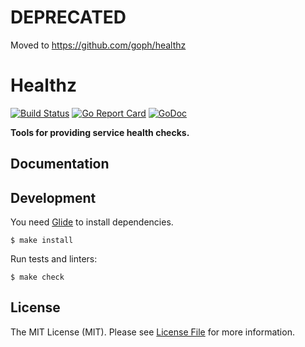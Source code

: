 # DEPRECATED

Moved to https://github.com/goph/healthz


# Healthz

[![Build Status](https://img.shields.io/travis/sagikazarmark/healthz.svg?style=flat-square)](https://travis-ci.org/sagikazarmark/healthz)
[![Go Report Card](https://goreportcard.com/badge/github.com/sagikazarmark/healthz?style=flat-square)](https://goreportcard.com/report/github.com/sagikazarmark/healthz)
[![GoDoc](http://img.shields.io/badge/godoc-reference-5272B4.svg?style=flat-square)](https://godoc.org/github.com/sagikazarmark/healthz)

**Tools for providing service health checks.**


## Documentation


## Development

You need [Glide](http://glide.sh/) to install dependencies.

`$ make install`

Run tests and linters:

`$ make check`


## License

The MIT License (MIT). Please see [License File](LICENSE) for more information.
